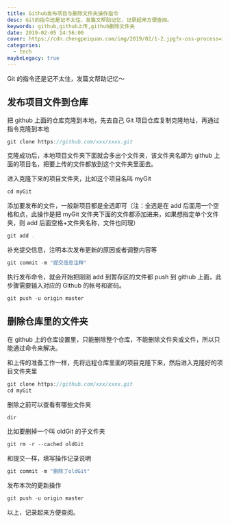 ```yaml
---
title: Github发布项目与删除文件夹操作指令
desc: Git的指令还是记不太住，发篇文帮助记忆，记录起来方便查阅。
keywords: github,github上传,github删除文件夹
date: 2019-02-05 14:56:00
cover: https://cdn.chengpeiquan.com/img/2019/02/1-2.jpg?x-oss-process=image/interlace,1
categories:
  - tech
maybeLegacy: true
---
```


Git 的指令还是记不太住，发篇文帮助记忆～

## 发布项目文件到仓库

把 github 上面的仓库克隆到本地，先去自己 Git 项目仓库复制克隆地址，再通过指令克隆到本地

```javascript
git clone https://github.com/xxx/xxxx.git
```

克隆成功后，本地项目文件夹下面就会多出个文件夹，该文件夹名即为 github 上面的项目名，把要上传的文件都放到这个文件夹里面去。

进入克隆下来的项目文件夹，比如这个项目名叫 myGit

```javascript
cd myGit
```

添加要发布的文件，一般新项目都是全选即可（注：全选是在 add 后面用一个空格和点，此操作是把 myGit 文件夹下面的文件都添加进来，如果想指定单个文件夹，则 add 后面空格+文件夹名称，文件也同理）

```javascript
git add .
```

补充提交信息，注明本次发布更新的原因或者调整内容等

```javascript
git commit -m "提交信息注释"
```

执行发布命令，就会开始把刚刚 add 到暂存区的文件都 push 到 github 上面，此步骤需要输入对应的 Github 的帐号和密码。

```javascript
git push -u origin master
```

## 删除仓库里的文件夹

在 github 上的仓库设置里，只能删除整个仓库，不能删除文件夹或文件，所以只能通过命令来解决。

和上传的准备工作一样，先将远程仓库里面的项目克隆下来，然后进入克隆好的项目文件夹里

```javascript
git clone https://github.com/xxx/xxxx.git
cd myGit
```

删除之前可以查看有哪些文件夹

```javascript
dir
```

比如要删掉一个叫 oldGit 的子文件夹

```javascript
git rm -r --cached oldGit
```

和提交一样，填写操作记录说明

```javascript
git commit -m "删除了oldGit"
```

发布本次的更新操作

```javascript
git push -u origin master
```

以上，记录起来方便查阅。
